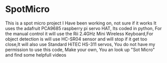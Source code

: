 # SpotMicro
This is a spot micro project I Have been working on, not sure if it works It uses the adafruit PCA9685 raspberry pi servo HAT, Its coded in python, For the manual control it will use the Rii 2.4GHz Mini Wireless Keyboard,For object detection is will use HC-SR04 sensor and will stop if it get too close,It will also use Standard HiTEC HS-311 servos, You do not have my permission to use this code, Make your own, You an look up "Sot Micro" and find some helpfull videos
